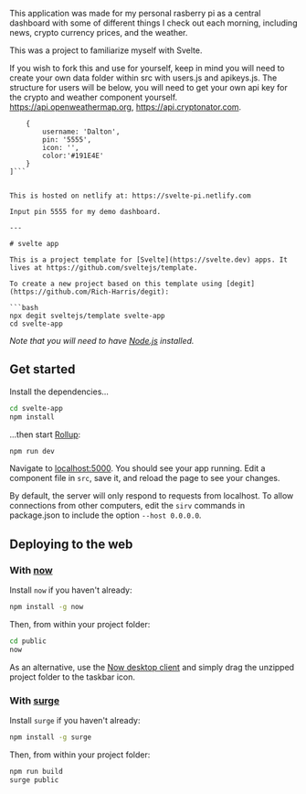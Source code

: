 This application was made for my personal rasberry pi as a central dashboard with some of different things I check out each morning, including news, crypto currency prices, and the weather.

This was a project to familiarize myself with Svelte. 

If you wish to fork this and use for yourself, keep in mind you will need to create your own data folder within src with users.js and apikeys.js. The structure for users will be below, you will need to get your own api key for the crypto and weather component yourself. https://api.openweathermap.org, https://api.cryptonator.com.

```export default [
    {
        username: 'Dalton',
        pin: '5555',
        icon: '',
        color:'#191E4E'
    }
]```


This is hosted on netlify at: https://svelte-pi.netlify.com

Input pin 5555 for my demo dashboard.

---

# svelte app

This is a project template for [Svelte](https://svelte.dev) apps. It lives at https://github.com/sveltejs/template.

To create a new project based on this template using [degit](https://github.com/Rich-Harris/degit):

```bash
npx degit sveltejs/template svelte-app
cd svelte-app
```

*Note that you will need to have [Node.js](https://nodejs.org) installed.*


## Get started

Install the dependencies...

```bash
cd svelte-app
npm install
```

...then start [Rollup](https://rollupjs.org):

```bash
npm run dev
```

Navigate to [localhost:5000](http://localhost:5000). You should see your app running. Edit a component file in `src`, save it, and reload the page to see your changes.

By default, the server will only respond to requests from localhost. To allow connections from other computers, edit the `sirv` commands in package.json to include the option `--host 0.0.0.0`.


## Deploying to the web

### With [now](https://zeit.co/now)

Install `now` if you haven't already:

```bash
npm install -g now
```

Then, from within your project folder:

```bash
cd public
now
```

As an alternative, use the [Now desktop client](https://zeit.co/download) and simply drag the unzipped project folder to the taskbar icon.

### With [surge](https://surge.sh/)

Install `surge` if you haven't already:

```bash
npm install -g surge
```

Then, from within your project folder:

```bash
npm run build
surge public
```
